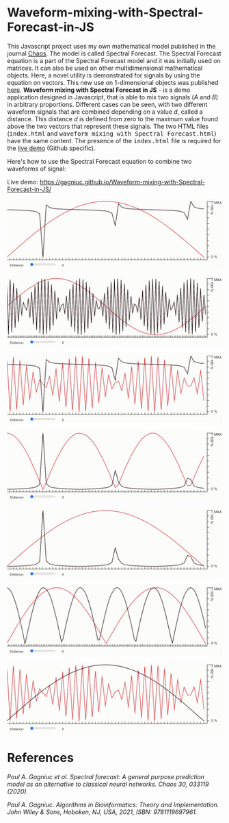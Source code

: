 # Waveform-mixing-with-Spectral-Forecast-in-JS



This Javascript project uses my own mathematical model published in the journal [Chaos](https://aip.scitation.org/doi/10.1063/1.5120818). The model is called Spectral Forecast. The Spectral Forecast equation is a part of the Spectral Forecast model and it was initially used on matrices. It can also be used on other multidimensional mathematical objects. Here, a novel utility is demonstrated for signals by using the equation on vectors. This new use on 1-dimensional objects was published [here](https://www.wiley.com/en-ie/Algorithms+in+Bioinformatics:+Theory+and+Implementation-p-9781119697992). <b>Waveform mixing with Spectral Forecast in JS</b> - is a demo application designed in Javascript, that is able to mix two signals (<i>A</i> and <i>B</i>) in arbitrary proportions. Different cases can be seen, with two different waveform signals that are combined depending on a value <i>d</i>, called a distance. This distance <i>d</i> is defined from zero to the maximum value found above the two vectors that represent these signals. The two HTML files (<kbd>index.html</kbd> and <kbd>waveform mixing with Spectral Forecast.html</kbd>) have the same content. The presence of the <kbd>index.html</kbd> file is required for the [live demo](https://gagniuc.github.io/Waveform-mixing-with-Spectral-Forecast-in-JS/) (Github specific).

Here's how to use the Spectral Forecast equation to combine two waveforms of signal:

Live demo: https://gagniuc.github.io/Waveform-mixing-with-Spectral-Forecast-in-JS/

![screenshot](https://github.com/Gagniuc/Waveform-mixing-with-Spectral-Forecast-in-JS/blob/main/img/sf(0).gif?raw=true)

![screenshot](https://github.com/Gagniuc/Waveform-mixing-with-Spectral-Forecast-in-JS/blob/main/img/sf(1).gif?raw=true)

![screenshot](https://github.com/Gagniuc/Waveform-mixing-with-Spectral-Forecast-in-JS/blob/main/img/sf(2).gif?raw=true)

![screenshot](https://github.com/Gagniuc/Waveform-mixing-with-Spectral-Forecast-in-JS/blob/main/img/sf(3).gif?raw=true)

![screenshot](https://github.com/Gagniuc/Waveform-mixing-with-Spectral-Forecast-in-JS/blob/main/img/sf(4).gif?raw=true)

![screenshot](https://github.com/Gagniuc/Waveform-mixing-with-Spectral-Forecast-in-JS/blob/main/img/sf(5).gif?raw=true)

![screenshot](https://github.com/Gagniuc/Waveform-mixing-with-Spectral-Forecast-in-JS/blob/main/img/sf(6).gif?raw=true)


# References

<i>Paul A. Gagniuc et al. Spectral forecast: A general purpose prediction model as an alternative to classical neural networks. Chaos 30, 033119 (2020).</i>

<i>Paul A. Gagniuc. Algorithms in Bioinformatics: Theory and Implementation. John Wiley & Sons, Hoboken, NJ, USA, 2021, ISBN: 9781119697961.</i>
